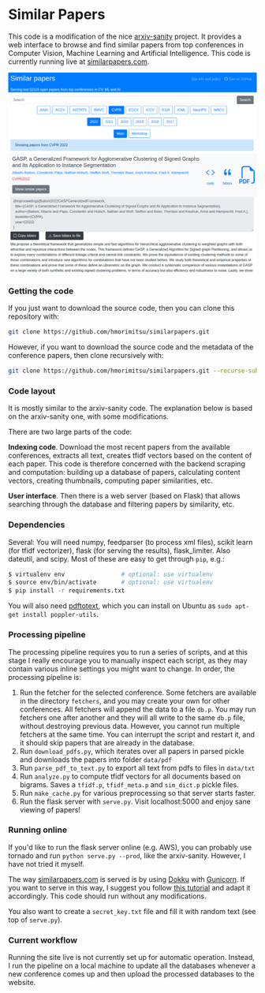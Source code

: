 
# Similar Papers

This code is a modification of the nice [arxiv-sanity](https://github.com/karpathy/arxiv-sanity-preserver) project. It provides a web interface to browse and find similar papers from top conferences in Computer Vision, Machine Learning and Artificial Intelligence.  This code is currently running live at [similarpapers.com](https://similarpapers.com/).

![user interface](ui.png)

### Getting the code

If you just want to download the source code, then you can clone this repository with:
```bash
git clone https://github.com/hmorimitsu/similarpapers.git
```

However, if you want to download the source code and the metadata of the conference papers, then clone recursively with:
```bash
git clone https://github.com/hmorimitsu/similarpapers.git --recurse-submodules
```

### Code layout

It is mostly similar to the arxiv-sanity code. The explanation below is based on the arxiv-sanity one, with some modifications.

There are two large parts of the code:

**Indexing code**. Download the most recent papers from the available conferences, extracts all text, creates tfidf vectors based on the content of each paper. This code is therefore concerned with the backend scraping and computation: building up a database of papers, calculating content vectors, creating thumbnails, computing paper similarities, etc.

**User interface**. Then there is a web server (based on Flask) that allows searching through the database and filtering papers by similarity, etc.

### Dependencies

Several: You will need numpy, feedparser (to process xml files), scikit learn (for tfidf vectorizer), flask (for serving the results), flask_limiter. Also dateutil, and scipy. Most of these are easy to get through `pip`, e.g.:

```bash
$ virtualenv env                # optional: use virtualenv
$ source env/bin/activate       # optional: use virtualenv
$ pip install -r requirements.txt
```

You will also need [pdftotext](https://poppler.freedesktop.org/), which you can install on Ubuntu as `sudo apt-get install poppler-utils`.

### Processing pipeline

The processing pipeline requires you to run a series of scripts, and at this stage I really encourage you to manually inspect each script, as they may contain various inline settings you might want to change. In order, the processing pipeline is:

1. Run the fetcher for the selected conference. Some fetchers are available in the directory `fetchers`, and you may create your own for other conferences. All fetchers will append the data to a file `db.p`. You may run fetchers one after another and they will all write to the same `db.p` file, without destroying previous data. However, you cannot run multiple fetchers at the same time. You can interrupt the script and restart it, and it should skip papers that are already in the database.
2. Run `download_pdfs.py`, which iterates over all papers in parsed pickle and downloads the papers into folder `data/pdf`
3. Run `parse_pdf_to_text.py` to export all text from pdfs to files in `data/txt`
4. Run `analyze.py` to compute tfidf vectors for all documents based on bigrams. Saves a `tfidf.p`, `tfidf_meta.p` and `sim_dict.p` pickle files.
5. Run `make_cache.py` for various preprocessing so that server starts faster.
6. Run the flask server with `serve.py`. Visit localhost:5000 and enjoy sane viewing of papers!

### Running online

If you'd like to run the flask server online (e.g. AWS), you can probably use tornado and run `python serve.py --prod`, like the arxiv-sanity. However, I have not tried it myself.

The way [similarpapers.com](https://similarpapers.com/) is served is by using [Dokku](http://dokku.viewdocs.io/dokku/) with [Gunicorn](https://gunicorn.org/). If you want to serve in this way, I suggest you follow [this tutorial](https://www.linode.com/docs/applications/containers/deploy-a-flask-application-with-dokku/) and adapt it accordingly. This code should run without any modifications.

You also want to create a `secret_key.txt` file and fill it with random text (see top of `serve.py`).

### Current workflow

Running the site live is not currently set up for automatic operation. Instead, I run the pipeline on a local machine to update all the databases whenever a new conference comes up and then upload the processed databases to the website.
